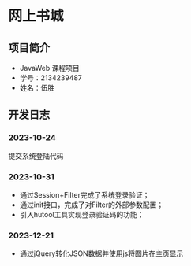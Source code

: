 # 网上书城

## 项目简介

- JavaWeb 课程项目
- 学号：2134239487
- 姓名：伍胜

## 开发日志

### 2023-10-24 

提交系统登陆代码

### 2023-10-31

- 通过Session+Filter完成了系统登录验证；
- 通过init接口，完成了对Filter的外部参数配置；
- 引入hutool工具实现登录验证码的功能；


### 2023-12-21

- 通过jQuery转化JSON数据并使用js将图片在主页显示